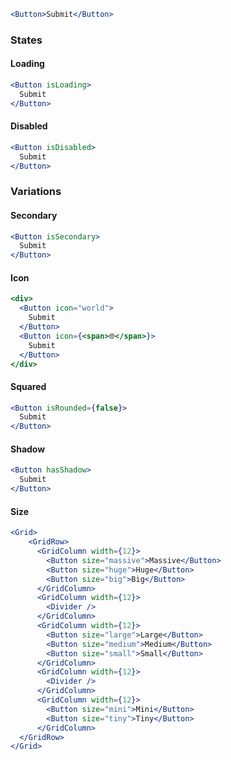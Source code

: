 ```jsx
<Button>Submit</Button>
```

### States

#### Loading

```jsx
<Button isLoading>
  Submit
</Button>
```


#### Disabled

```jsx
<Button isDisabled>
  Submit
</Button>
```

### Variations

#### Secondary

```jsx
<Button isSecondary>
  Submit
</Button>
```

#### Icon

```jsx
<div>
  <Button icon="world">
    Submit
  </Button>
  <Button icon={<span>🌐</span>}>
    Submit
  </Button>
</div>
```

#### Squared

```jsx
<Button isRounded={false}>
  Submit
</Button>
```

#### Shadow

```jsx
<Button hasShadow>
  Submit
</Button>
```

#### Size

```jsx
<Grid>
    <GridRow>
      <GridColumn width={12}>
        <Button size="massive">Massive</Button>
        <Button size="huge">Huge</Button>
        <Button size="big">Big</Button>
      </GridColumn>
      <GridColumn width={12}>
        <Divider />
      </GridColumn>
      <GridColumn width={12}>
        <Button size="large">Large</Button>
        <Button size="medium">Medium</Button>
        <Button size="small">Small</Button>
      </GridColumn>
      <GridColumn width={12}>
        <Divider />
      </GridColumn>
      <GridColumn width={12}>
        <Button size="mini">Mini</Button>
        <Button size="tiny">Tiny</Button>
      </GridColumn>
  </GridRow>
</Grid>
```
